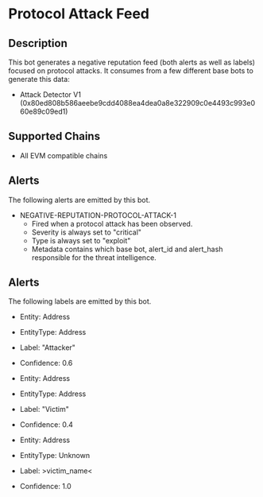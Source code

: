 # Protocol Attack Feed 

## Description

This bot generates a negative reputation feed (both alerts as well as labels) focused on protocol attacks. It consumes from a few different base bots to generate this data:
- Attack Detector V1 (0x80ed808b586aeebe9cdd4088ea4dea0a8e322909c0e4493c993e060e89c09ed1)

## Supported Chains

- All EVM compatible chains

## Alerts

The following alerts are emitted by this bot. 

- NEGATIVE-REPUTATION-PROTOCOL-ATTACK-1
  - Fired when a protocol attack has been observed. 
  - Severity is always set to "critical"
  - Type is always set to "exploit"
  - Metadata contains which base bot, alert_id and alert_hash responsible for the threat intelligence. 

## Alerts

The following labels are emitted by this bot. 

- Entity: Address
- EntityType: Address
- Label: "Attacker"
- Confidence: 0.6

- Entity: Address
- EntityType: Address
- Label: "Victim"
- Confidence: 0.4

- Entity: Address
- EntityType: Unknown
- Label: >victim_name<
- Confidence: 1.0



